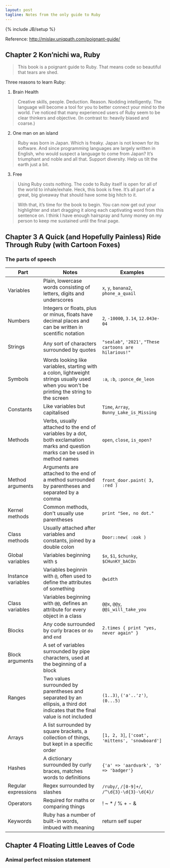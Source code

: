 ```yaml
---
layout: post
tagline: Notes from the only guide to Ruby
---
```

{% include JB/setup %}

Reference: <http://mislav.uniqpath.com/poignant-guide/>

## Chapter 2 Kon’nichi wa, Ruby

>This book is a poignant guide to Ruby. That means code so beautiful that tears are shed.

Three reasons to learn Ruby:

1. Brain Health
>Creative skills, people. Deduction. Reason. Nodding intelligently. The language will become a tool for you to better connect your mind to the world. I’ve noticed that many experienced users of Ruby seem to be clear thinkers and objective. (In contrast to: heavily biased and coarse.)
2. One man on an island
>Ruby was born in Japan. Which is freaky. Japan is not known for its software. And since programming languages are largely written in English, who would suspect a language to come from Japan?
>It’s triumphant and noble and all that. Support diversity. Help us tilt the earth just a bit.
3. Free
>Using Ruby costs nothing. The code to Ruby itself is open for all of the world to inhale/exhale. Heck, this book is free. It’s all part of a great, big giveaway that should have some big hitch to it.

>With that, it’s time for the book to begin. You can now get out your highlighter and start dragging it along each captivating word from this sentence on. I think I have enough hairspray and funny money on my person to keep me sustained until the final page.

## Chapter 3 A Quick (and Hopefully Painless) Ride Through Ruby (with Cartoon Foxes)

### The parts of speech

Part | Notes | Examples 
---|---|---
Variables | Plain, lowercase words consisting of letters, digits and underscores | `x`, `y`, `banana2`, `phone_a_quail`
Numbers | Integers or floats, plus or minus, floats have decimal places and can be written in scentific notation | `2`, `-10000`, `3.14`, `12.043e-04`
Strings | Any sort of characters surrounded by quotes | `"sealab"`, `'2021'`, `"These cartoons are hilarious!"`
Symbols | Words looking like variables, starting with a colon, lightweight strings usually used when you won't be printing the string to the screen | `:a`, `:b`, `:ponce_de_leon`
Constants | Like variables but capitalised | `Time`, `Array`, `Bunny_Lake_is_Missing`
Methods | Verbs, usually attached to the end of variables by a dot, both exclamation marks and question marks can be used in method names | `open`, `close`, `is_open?`
Method arguments | Arguments are attached to the end of a method surrounded by parentheses and separated by a comma | `front_door.paint( 3, :red )`
Kernel methods | Common methods, don't usually use parentheses | `print "See, no dot."`
Class methods | Usually attached after variables and constants, joined by a double colon | `Door::new( :oak )`
Global variables | Variables beginning with `$` | `$x`, `$1`, `$chunky`, `$CHunKY_bACOn` 
Instance variables | Variables beginnin with `@`, often used to define the attributes of something | `@width`
Class variables | Variables beginning with `@@`, defines an attribute for every object in a class | `@@x`, `@@y`, `@@i_will_take_you`
Blocks | Any code surrounded by curly braces or `do` and `end` | `2.times { print "yes, never again" }`
Block arguments | A set of variables surrounded by pipe characters, used at the beginning of a block | 
Ranges | Two values surrounded by parentheses and separated by an ellipsis, a third dot indicates that the final value is not included | `(1..3)`, `('a'..'z')`, `(0...5)`
Arrays | A list surrounded by square brackets, a collection of things, but kept in a specific order | `[1, 2, 3]`, `['coat', 'mittens', 'snowboard']`
Hashes | A dictionary surrounded by curly braces, matches words to definitions | `{'a' => 'aardvark', 'b' => 'badger'}`
Regular expressions | Regex surrounded by slashes | `/ruby/`, `/[0-9]+/`, `/^\d{3}-\d{3}-\d{4}/`
Operators | Required for maths or comparing things | !  ~  *  /  %  +  -  &
Keywords | Ruby has a number of built-in words, imbued with meaning | return self super

## Chapter 4 Floating Little Leaves of Code

### Animal perfect mission statement




